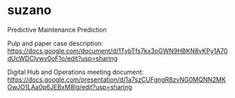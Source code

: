 # suzano
Predictive Maintenance Prediction

Pulp and paper case description:
https://docs.google.com/document/d/1TybTfs7kx3oGWN9HBKN8vKPy1A70dUcWDClywv0oF1o/edit?usp=sharing

Digital Hub and Operations meeting document:  
https://docs.google.com/presentation/d/1a7szCUFgngR8zvNG0MQNN2MKOwJO1LAa0p6JEBxM8lg/edit?usp=sharing
